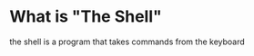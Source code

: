 # What is "The Shell"
the shell is a program that takes commands from the keyboard 
<!--stackedit_data:
eyJoaXN0b3J5IjpbLTQzOTQ5NDE1M119
-->